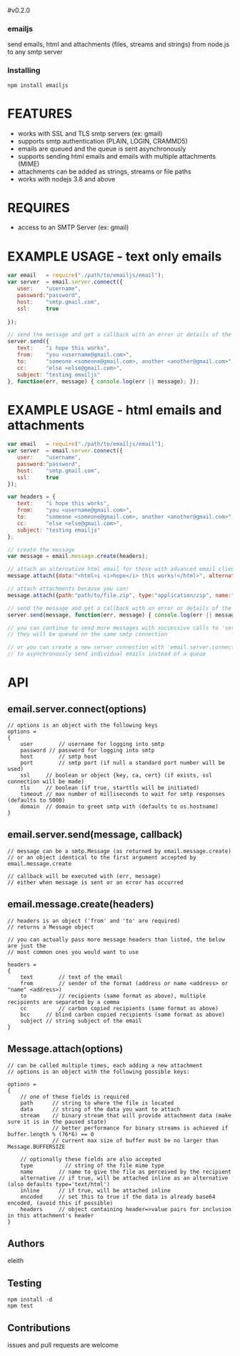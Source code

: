 #v0.2.0

### emailjs

send emails, html and attachments (files, streams and strings) from node.js to any smtp server

### Installing 

	npm install emailjs

# FEATURES
 - works with SSL and TLS smtp servers (ex: gmail)
 - supports smtp authentication (PLAIN, LOGIN, CRAMMD5)
 - emails are queued and the queue is sent asynchronously
 - supports sending html emails and emails with multiple attachments (MIME)
 - attachments can be added as strings, streams or file paths
 - works with nodejs 3.8 and above

# REQUIRES
 - access to an SMTP Server (ex: gmail)

# EXAMPLE USAGE - text only emails

```javascript
var email 	= require("./path/to/emailjs/email");
var server 	= email.server.connect({
   user:    "username", 
   password:"password", 
   host:    "smtp.gmail.com", 
   ssl:     true
   
});

// send the message and get a callback with an error or details of the message that was sent
server.send({
   text:    "i hope this works", 
   from:    "you <username@gmail.com>", 
   to:      "someone <someone@gmail.com>, another <another@gmail.com>",
   cc:      "else <else@gmail.com>",
   subject: "testing emailjs"
}, function(err, message) { console.log(err || message); });
```

# EXAMPLE USAGE - html emails and attachments

```javascript
var email 	= require("./path/to/emailjs/email");
var server 	= email.server.connect({
   user:	"username", 
   password:"password", 
   host:	"smtp.gmail.com", 
   ssl:		true
});

var headers	= {
   text:	"i hope this works", 
   from:	"you <username@gmail.com>", 
   to:		"someone <someone@gmail.com>, another <another@gmail.com>",
   cc:		"else <else@gmail.com>",
   subject:	"testing emailjs"
};

// create the message
var message = email.message.create(headers);

// attach an alternative html email for those with advanced email clients
message.attach({data:"<html>i <i>hope</i> this works!</html>", alternative:true});

// attach attachments because you can!
message.attach({path:"path/to/file.zip", type:"application/zip", name:"renamed.zip"});

// send the message and get a callback with an error or details of the message that was sent
server.send(message, function(err, message) { console.log(err || message); });

// you can continue to send more messages with successive calls to 'server.send', 
// they will be queued on the same smtp connection

// or you can create a new server connection with 'email.server.connect' 
// to asynchronously send individual emails instead of a queue
```
# API 

## email.server.connect(options)

	// options is an object with the following keys
	options =
	{
		user 		// username for logging into smtp 
		password // password for logging into smtp
		host		// smtp host
		port		// smtp port (if null a standard port number will be used)
		ssl		// boolean or object {key, ca, cert} (if exists, ssl connection will be made)
		tls		// boolean (if true, starttls will be initiated)
		timeout	// max number of milliseconds to wait for smtp responses (defaults to 5000)
		domain	// domain to greet smtp with (defaults to os.hostname)
	}
	
## email.server.send(message, callback)
	
	// message can be a smtp.Message (as returned by email.message.create)
	// or an object identical to the first argument accepted by email.message.create

	// callback will be executed with (err, message)
	// either when message is sent or an error has occurred

## email.message.create(headers)

	// headers is an object ('from' and 'to' are required)
	// returns a Message object

	// you can actually pass more message headers than listed, the below are just the
	// most common ones you would want to use

	headers =
	{
		text		// text of the email 
		from		// sender of the format (address or name <address> or "name" <address>)
		to			// recipients (same format as above), multiple recipients are separated by a comma
		cc			// carbon copied recipients (same format as above)
		bcc		// blind carbon copied recipients (same format as above)
		subject	// string subject of the email
	}

## Message.attach(options)

	// can be called multiple times, each adding a new attachment
	// options is an object with the following possible keys:
   
    options =
    {
        // one of these fields is required
        path      // string to where the file is located
        data      // string of the data you want to attach
        stream    // binary stream that will provide attachment data (make sure it is in the paused state)
                  // better performance for binary streams is achieved if buffer.length % (76*6) == 0
                  // current max size of buffer must be no larger than Message.BUFFERSIZE
      
        // optionally these fields are also accepted
        type	      // string of the file mime type
        name        // name to give the file as perceived by the recipient
        alternative // if true, will be attached inline as an alternative (also defaults type='text/html')
        inline      // if true, will be attached inline
        encoded     // set this to true if the data is already base64 encoded, (avoid this if possible)
        headers     // object containing header=>value pairs for inclusion in this attachment's header
    }
	
## Authors

eleith

## Testing

	npm install -d
	npm test

## Contributions

issues and pull requests are welcome
